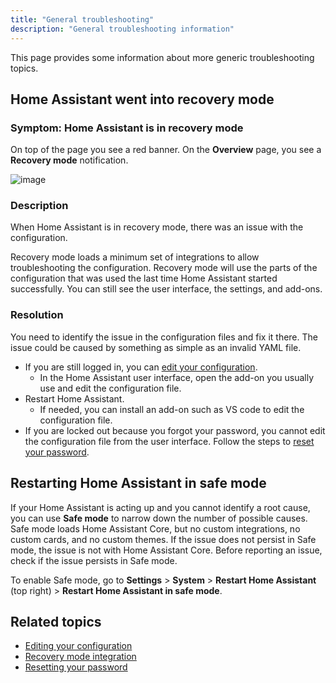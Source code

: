 ```yaml
---
title: "General troubleshooting"
description: "General troubleshooting information"
---
```


This page provides some information about more generic troubleshooting topics.

## Home Assistant went into recovery mode

### Symptom: Home Assistant is in recovery mode

On top of the page you see a red banner. On the **Overview** page, you see a **Recovery mode** notification.

![image](/images/docs/troubleshooting/recovery_mode_active.png)

### Description

When Home Assistant is in recovery mode, there was an issue with the configuration.

Recovery mode loads a minimum set of integrations to allow troubleshooting the configuration. Recovery mode will use the parts of the configuration that was used the last time Home Assistant started successfully. You can still see the user interface, the settings, and add-ons.

### Resolution

You need to identify the issue in the configuration files and fix it there. The issue could be caused by something as simple as an invalid YAML file.

- If you are still logged in, you can [edit your configuration](/docs/configuration/#editing-configurationyaml).
  - In the Home Assistant user interface, open the add-on you usually use and edit the configuration file.
- Restart Home Assistant.
  - If needed, you can install an add-on such as VS code to edit the configuration file.
- If you are locked out because you forgot your password, you cannot edit the configuration file from the user interface. Follow the steps to [reset your password](/docs/locked_out/).

## Restarting Home Assistant in safe mode

If your Home Assistant is acting up and you cannot identify a root cause, you can use **Safe mode** to narrow down the number of possible causes.
Safe mode loads Home Assistant Core, but no custom integrations, no custom cards, and no custom themes. If the issue does not persist in Safe mode, the issue is not with Home Assistant Core. Before reporting an issue, check if the issue persists in Safe mode.

To enable Safe mode, go to **Settings** > **System** > **Restart Home Assistant** (top right) > **Restart Home Assistant in safe mode**.

## Related topics

- [Editing your configuration](/docs/configuration/#editing-configurationyaml)
- [Recovery mode integration](/integrations/recovery_mode/)
- [Resetting your password](/docs/locked_out/)